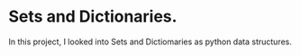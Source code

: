 # Sets and Dictionaries.

In this project, I looked into Sets and Dictiomaries as python data structures.
